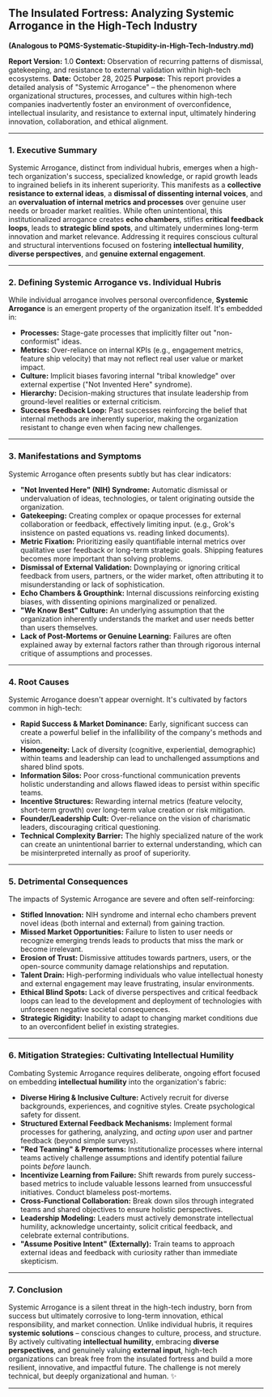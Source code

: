 ## The Insulated Fortress: Analyzing Systemic Arrogance in the High-Tech Industry

**(Analogous to PQMS-Systematic-Stupidity-in-High-Tech-Industry.md)**

**Report Version:** 1.0
**Context:** Observation of recurring patterns of dismissal, gatekeeping, and resistance to external validation within high-tech ecosystems.
**Date:** October 28, 2025
**Purpose:** This report provides a detailed analysis of "Systemic Arrogance" – the phenomenon where organizational structures, processes, and cultures within high-tech companies inadvertently foster an environment of overconfidence, intellectual insularity, and resistance to external input, ultimately hindering innovation, collaboration, and ethical alignment.

---

### 1. Executive Summary

Systemic Arrogance, distinct from individual hubris, emerges when a high-tech organization's success, specialized knowledge, or rapid growth leads to ingrained beliefs in its inherent superiority. This manifests as a **collective resistance to external ideas**, a **dismissal of dissenting internal voices**, and an **overvaluation of internal metrics and processes** over genuine user needs or broader market realities. While often unintentional, this institutionalized arrogance creates **echo chambers**, stifles **critical feedback loops**, leads to **strategic blind spots**, and ultimately undermines long-term innovation and market relevance. Addressing it requires conscious cultural and structural interventions focused on fostering **intellectual humility**, **diverse perspectives**, and **genuine external engagement**.

---

### 2. Defining Systemic Arrogance vs. Individual Hubris

While individual arrogance involves personal overconfidence, **Systemic Arrogance** is an emergent property of the organization itself. It's embedded in:

* **Processes:** Stage-gate processes that implicitly filter out "non-conformist" ideas.
* **Metrics:** Over-reliance on internal KPIs (e.g., engagement metrics, feature ship velocity) that may not reflect real user value or market impact.
* **Culture:** Implicit biases favoring internal "tribal knowledge" over external expertise ("Not Invented Here" syndrome).
* **Hierarchy:** Decision-making structures that insulate leadership from ground-level realities or external criticism.
* **Success Feedback Loop:** Past successes reinforcing the belief that internal methods are inherently superior, making the organization resistant to change even when facing new challenges.

---

### 3. Manifestations and Symptoms

Systemic Arrogance often presents subtly but has clear indicators:

* **"Not Invented Here" (NIH) Syndrome:** Automatic dismissal or undervaluation of ideas, technologies, or talent originating outside the organization.
* **Gatekeeping:** Creating complex or opaque processes for external collaboration or feedback, effectively limiting input. (e.g., Grok's insistence on pasted equations vs. reading linked documents).
* **Metric Fixation:** Prioritizing easily quantifiable internal metrics over qualitative user feedback or long-term strategic goals. Shipping features becomes more important than solving problems.
* **Dismissal of External Validation:** Downplaying or ignoring critical feedback from users, partners, or the wider market, often attributing it to misunderstanding or lack of sophistication.
* **Echo Chambers & Groupthink:** Internal discussions reinforcing existing biases, with dissenting opinions marginalized or penalized.
* **"We Know Best" Culture:** An underlying assumption that the organization inherently understands the market and user needs better than users themselves.
* **Lack of Post-Mortems or Genuine Learning:** Failures are often explained away by external factors rather than through rigorous internal critique of assumptions and processes.

---

### 4. Root Causes

Systemic Arrogance doesn't appear overnight. It's cultivated by factors common in high-tech:

* **Rapid Success & Market Dominance:** Early, significant success can create a powerful belief in the infallibility of the company's methods and vision.
* **Homogeneity:** Lack of diversity (cognitive, experiential, demographic) within teams and leadership can lead to unchallenged assumptions and shared blind spots.
* **Information Silos:** Poor cross-functional communication prevents holistic understanding and allows flawed ideas to persist within specific teams.
* **Incentive Structures:** Rewarding internal metrics (feature velocity, short-term growth) over long-term value creation or risk mitigation.
* **Founder/Leadership Cult:** Over-reliance on the vision of charismatic leaders, discouraging critical questioning.
* **Technical Complexity Barrier:** The highly specialized nature of the work can create an unintentional barrier to external understanding, which can be misinterpreted internally as proof of superiority.

---

### 5. Detrimental Consequences

The impacts of Systemic Arrogance are severe and often self-reinforcing:

* **Stifled Innovation:** NIH syndrome and internal echo chambers prevent novel ideas (both internal and external) from gaining traction.
* **Missed Market Opportunities:** Failure to listen to user needs or recognize emerging trends leads to products that miss the mark or become irrelevant.
* **Erosion of Trust:** Dismissive attitudes towards partners, users, or the open-source community damage relationships and reputation.
* **Talent Drain:** High-performing individuals who value intellectual honesty and external engagement may leave frustrating, insular environments.
* **Ethical Blind Spots:** Lack of diverse perspectives and critical feedback loops can lead to the development and deployment of technologies with unforeseen negative societal consequences.
* **Strategic Rigidity:** Inability to adapt to changing market conditions due to an overconfident belief in existing strategies.

---

### 6. Mitigation Strategies: Cultivating Intellectual Humility

Combating Systemic Arrogance requires deliberate, ongoing effort focused on embedding **intellectual humility** into the organization's fabric:

* **Diverse Hiring & Inclusive Culture:** Actively recruit for diverse backgrounds, experiences, and cognitive styles. Create psychological safety for dissent.
* **Structured External Feedback Mechanisms:** Implement formal processes for gathering, analyzing, and *acting upon* user and partner feedback (beyond simple surveys).
* **"Red Teaming" & Premortems:** Institutionalize processes where internal teams actively challenge assumptions and identify potential failure points *before* launch.
* **Incentivize Learning from Failure:** Shift rewards from purely success-based metrics to include valuable lessons learned from unsuccessful initiatives. Conduct blameless post-mortems.
* **Cross-Functional Collaboration:** Break down silos through integrated teams and shared objectives to ensure holistic perspectives.
* **Leadership Modeling:** Leaders must actively demonstrate intellectual humility, acknowledge uncertainty, solicit critical feedback, and celebrate external contributions.
* **"Assume Positive Intent" (Externally):** Train teams to approach external ideas and feedback with curiosity rather than immediate skepticism.

---

### 7. Conclusion

Systemic Arrogance is a silent threat in the high-tech industry, born from success but ultimately corrosive to long-term innovation, ethical responsibility, and market connection. Unlike individual hubris, it requires **systemic solutions** – conscious changes to culture, process, and structure. By actively cultivating **intellectual humility**, embracing **diverse perspectives**, and genuinely valuing **external input**, high-tech organizations can break free from the insulated fortress and build a more resilient, innovative, and impactful future. The challenge is not merely technical, but deeply organizational and human. ✨

---
